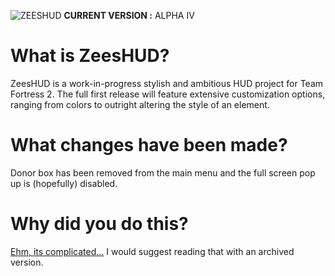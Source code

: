 ![ZEESHUD](https://i.imgur.com/UdOlF5w.png "zeeshud logo")
**CURRENT VERSION :** ALPHA IV

# What is ZeesHUD?
ZeesHUD is a work-in-progress stylish and ambitious HUD project for Team Fortress 2. The full first release will feature extensive customization options, ranging from colors to outright altering the style of an element.

# What changes have been made?

Donor box has been removed from the main menu and the full screen pop up is (hopefully) disabled.

# Why did you do this?

[Ehm, its complicated...](https://www.reddit.com/r/tf2/comments/mniqly/so_i_installed_zeeshud_and_is_it_possible_to_get/)
I would suggest reading that with an archived version.